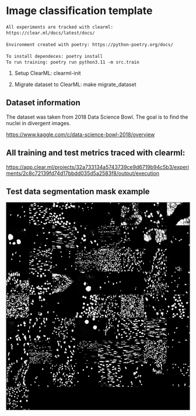 # Image classification template 

```
All experiments are tracked with clearml: https://clear.ml/docs/latest/docs/

Environment created with poetry: https://python-poetry.org/docs/

To install dependeces: poetry install
To run training: poetry run python3.11 -m src.train   
```

1. Setup ClearML: clearml-init

2. Migrate dataset to ClearML: make migrate_dataset

## Dataset information
The dataset was taken from 2018 Data Science Bowl.
The goal is to find the nuclei in divergent images.

https://www.kaggle.com/c/data-science-bowl-2018/overview

## All training and test metrics traced with clearml:
https://app.clear.ml/projects/32a733134a5743739ce9d6719b94c5b3/experiments/2c8c72139fd74d17bbdd035d5a2583f8/output/execution

## Test data segmentation mask example

![alt text](https://github.com/ArtemVerbov/Image-Segmentation-X-Lightning/blob/main/media/masksData.png?raw=true)
